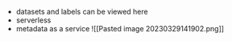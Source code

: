 - datasets and labels can be viewed here
- serverless
- metadata as a service
![[Pasted image 20230329141902.png]]